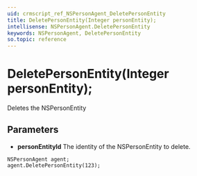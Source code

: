 ```yaml
---
uid: crmscript_ref_NSPersonAgent_DeletePersonEntity
title: DeletePersonEntity(Integer personEntity);
intellisense: NSPersonAgent.DeletePersonEntity
keywords: NSPersonAgent, DeletePersonEntity
so.topic: reference
---
```


# DeletePersonEntity(Integer personEntity);

Deletes the NSPersonEntity
  
## Parameters

* **personEntityId** The identity of the NSPersonEntity to delete.

```crmscript
NSPersonAgent agent;
agent.DeletePersonEntity(123);
```

